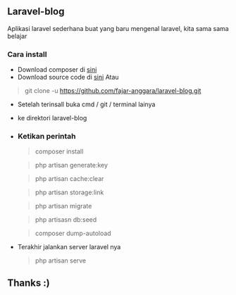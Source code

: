 
## Laravel-blog

Aplikasi laravel sederhana buat yang baru mengenal laravel, kita sama sama belajar

### Cara install 

* Download composer di [sini](https://getcomposer.org) 
* Download source code di [sini](https://github.com/fajar-anggara/laravel-blog)
	Atau 
> git clone -u https://github.com/fajar-anggara/laravel-blog.git
* Setelah terinsall buka cmd / git / terminal lainya
* ke direktori laravel-blog

* ### Ketikan perintah
	> composer install

	> php artisan generate:key

	> php artisan cache:clear

	> php artisan storage:link

	> php artisan migrate

	> php artisasn db:seed

	> composer dump-autoload

* Terakhir jalankan server laravel nya
	> php artisan serve

## Thanks :)
